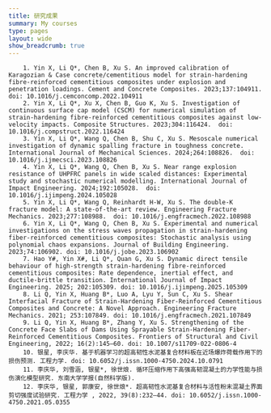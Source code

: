 ```yaml
---
title: 研究成果
summary: My courses
type: pages
layout: wide
show_breadcrumb: true
---
```

        1. Yin X, Li Q*, Chen B, Xu S. An improved calibration of Karagozian & Case concrete/cementitious model for strain-hardening fibre-reinforced cementitious composites under explosion and penetration loadings. Cement and Concrete Composites. 2023;137:104911.  doi: 10.1016/j.cemconcomp.2022.104911
        2. Yin X, Li Q*, Xu X, Chen B, Guo K, Xu S. Investigation of continuous surface cap model (CSCM) for numerical simulation of strain-hardening fibre-reinforced cementitious composites against low-velocity impacts. Composite Structures. 2023;304:116424.  doi: 10.1016/j.compstruct.2022.116424
        3. Yin X, Li Q*, Wang Q, Chen B, Shu C, Xu S. Mesoscale numerical investigation of dynamic spalling fracture in toughness concrete. International Journal of Mechanical Sciences. 2024;264:108826.  doi: 10.1016/j.ijmecsci.2023.108826
        4. Yin X, Li Q*, Wang Q, Chen B, Xu S. Near range explosion resistance of UHPFRC panels in wide scaled distances: Experimental study and stochastic numerical modelling. International Journal of Impact Engineering. 2024;192:105028.  doi: 10.1016/j.ijimpeng.2024.105028
        5. Yin X, Li Q*, Wang Q, Reinhardt H-W, Xu S. The double-K fracture model: A state-of-the-art review. Engineering Fracture Mechanics. 2023;277:108988.  doi: 10.1016/j.engfracmech.2022.108988
        6. Yin X, Li Q*, Wang Q, Chen B, Xu S. Experimental and numerical investigations on the stress waves propagation in strain-hardening fiber-reinforced cementitious composites: Stochastic analysis using polynomial chaos expansions. Journal of Building Engineering. 2023;74:106902. doi: 10.1016/j.jobe.2023.106902
        7. Hao Y#, Yin X#, Li Q*, Quan G, Xu S. Dynamic direct tensile behaviour of high-strength strain-hardening fibre-reinforced cementitious composites: Rate dependence, inertial effect, and ductile-brittle transition. International Journal of Impact Engineering. 2025; 202:105309. doi: 10.1016/j.ijimpeng.2025.105309
        8. Li Q, Yin X, Huang B*, Luo A, Lyu Y, Sun C, Xu S. Shear Interfacial Fracture of Strain-Hardening Fiber-Reinforced Cementitious Composites and Concrete: A Novel Approach. Engineering Fracture Mechanics. 2021; 253:107849. doi: 10.1016/j.engfracmech.2021.107849
        9. Li Q, Yin X, Huang B*, Zhang Y, Xu S. Strengthening of the Concrete Face Slabs of Dams Using Sprayable Strain-Hardening Fiber-Reinforced Cementitious Composites. Frontiers of Structural and Civil Engineering, 2022; 16(2):145–60. doi: 10.1007/s11709-022-0806-4
        10. 银星, 李庆华. 基于机器学习的超高韧性水泥基复合材料板在近场爆炸荷载作用下的损伤预测. 工程力学. doi: 10.6052/j.issn.1000-4750.2024.10.0791
        11. 李庆华, 刘雪涵, 银星*, 徐世烺. 循环压缩作用下高强高韧混凝土的力学性能与损伤演化模型研究. 东南大学学报(自然科学版).
        12. 李庆华, 银星, 郭康安, 徐世烺*. 超高韧性水泥基复合材料与活性粉末混凝土界面剪切强度试验研究. 工程力学 , 2022, 39(8):232–44. doi: 10.6052/j.issn.1000-4750.2021.05.0355

